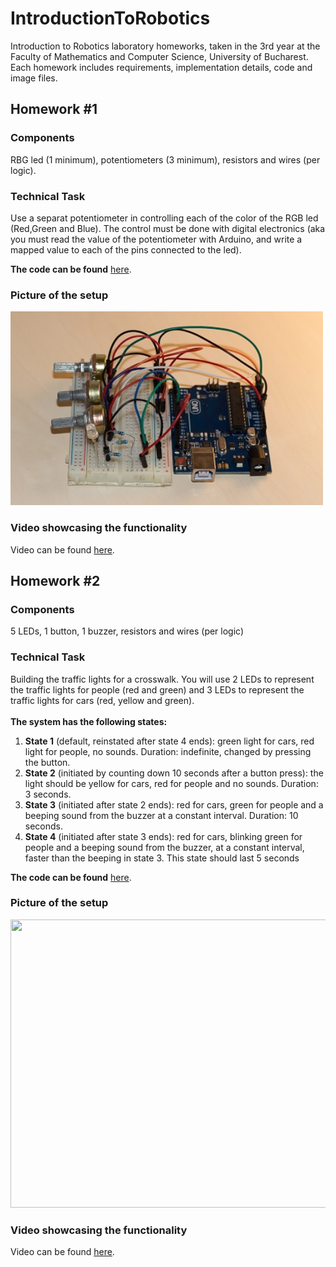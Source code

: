 # IntroductionToRobotics
Introduction to Robotics laboratory homeworks, taken in the 3rd year at the Faculty of Mathematics and Computer Science, University of Bucharest. Each homework includes requirements, implementation details, code and image files.

## Homework #1

### Components
RBG led (1 minimum), potentiometers (3 minimum), resistors and wires (per logic).

### Technical Task
Use a separat potentiometer in controlling each of the color of the RGB led (Red,Green and Blue). The control must be done with digital electronics (aka you must read the value of the potentiometer with Arduino, and write a mapped value to each of the pins connected to the led).

**The code can be found** [here](https://github.com/BuduroesBianca/IntroductionToRobotics/blob/main/Homework%201/RGB_led/RGB_led.ino).
</br>

### Picture of the setup

<img src="Homework 1/IMG_2784.JPG" width="500" height = "310">

### Video showcasing the functionality

Video can be found [here](https://www.youtube.com/watch?v=NjVsNNJ_Mvk).

## Homework #2

### Components
5 LEDs, 1 button, 1 buzzer, resistors and wires (per logic)

### Technical Task
Building the traffic lights for a crosswalk. You will use 2 LEDs to represent the traffic lights for people (red and green) and 3 LEDs to represent the traffic lights for cars (red, yellow and green).<br/><br/>
**The system has the following states:**
1. **State 1** (default, reinstated after state 4 ends): green light for cars,
red light for people, no sounds. Duration: indefinite, changed by
pressing the button.
2. **State 2** (initiated by counting down 10 seconds after a button press):
the light should be yellow for cars, red for people and no sounds.
Duration: 3 seconds.
3. **State 3** (initiated after state 2 ends): red for cars, green for people and
a beeping sound from the buzzer at a constant interval. Duration:
10 seconds.
4. **State 4** (initiated after state 3 ends): red for cars, blinking green
for people and a beeping sound from the buzzer, at a constant interval, faster than the beeping in state 3. This state should last 5
seconds

**The code can be found** [here](https://github.com/BuduroesBianca/IntroductionToRobotics/blob/main/Homework%203/Homework_3.ino).
</br>

### Picture of the setup

<img src="Homework 3/IMG_2845.jpg" width="600" height = "461">

### Video showcasing the functionality

Video can be found [here](https://www.youtube.com/watch?v=MHa8Tr0oopY).

